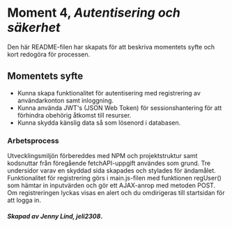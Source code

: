 # Moment 4, _Autentisering och säkerhet_
Den här README-filen har skapats för att beskriva momentets syfte och kort redogöra för processen.

## Momentets syfte

- Kunna skapa funktionalitet för autentisering med registrering av användarkonton samt inloggning.
- Kunna använda JWT's (JSON Web Token) för sessionshantering för att förhindra obehörig åtkomst till resurser.
- Kunna skydda känslig data så som lösenord i databasen.

### Arbetsprocess

Utvecklingsmiljön förbereddes med NPM och projektstruktur samt kodsnuttar från föregående fetchAPI-uppgift användes som grund. Tre undersidor varav en skyddad sida skapades och stylades för ändamålet. Funktionalitet för registrering görs i main.js-filen med funktionen regUser() som hämtar in inputvärden och gör ett AJAX-anrop med metoden POST. Om registreringen lyckas visas en alert och du omdirigeras till startsidan för att logga in.

#### _Skapad av Jenny Lind, jeli2308_.